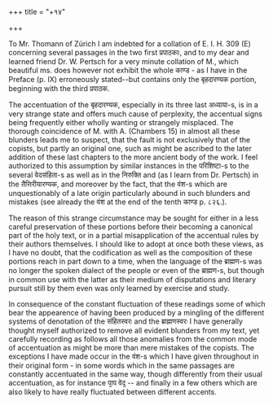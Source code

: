 +++
title = "+१४"

+++

To Mr. Thomann of Zürich I am indebted for a collation of E. I. H. 309 (E) concerning several passages in the two first प्रपाठकाः, and to my dear and learned friend Dr. W. Pertsch for a very minute collation of M., which beautiful ms. does however not exhibit the whole काण्ड - as I have in the Preface (p. IX) erroneously stated--but contains only the बृहदारण्यक portion, beginning with the third प्रपाठक.

The accentuation of the बृहदारण्यक, especially in its three last अध्याया-s, is in a very strange state and offers much cause of perplexity, the accentual signs being frequently either wholly wanting or strangely misplaced. The thorough coincidence of M. with A. (Chambers 15) in almost all these blunders leads me to suspect, that the fault is not exclusively that of the copists, but partly an original one, such as might be ascribed to the later addition of these last chapters to the more ancient body of the work. I feel authorized to this assumption by similar instances in the परिशिष्टा-s to the several वेदसंहिता-s as well as in the निरुक्ति and (as I learn from Dr. Pertsch) in the तैत्तिरीयारण्यक, and moreover by the fact, that the वंश-s which are unquestionably of a late origin particularly abound in such blunders and mistakes (see already the वंश at the end of the tenth काण्ड p. ८२६.).

The reason of this strange circumstance may be sought for either in a less careful preservation of these portions before their becoming a canonical part of the holy text, or in a partial misapplication of the accentual rules by their authors themselves. I should like to adopt at once both these views, as I have no doubt, that the codification as well as the composition of these portions reach in part down to a time, when the language of the ब्राह्मण-s was no longer the spoken dialect of the people or even of the ब्राह्मण-s, but though in common use with the latter as their medium of disputations and literary pursuit still by them even was only learned by exercise and study.

In consequence of the constant fluctuation of these readings some of which bear the appearence of having been produced by a mingling of the different systems of denotation of the संहितस्वरः and the ब्राह्मणस्वरः I have generally thought myself authorized to remove all evident blunders from my text, yet carefully recording as follows all those anomalies from the common mode of accentuation as might be more than mere mistakes of the copists. The exceptions I have made occur in the वंश-s which I have given throughout in their original form - in some words which in the same passages are constantly accentuated in the same way, though differently from their usual accentuation, as for instance पा᳘प वेद᳘ -- and finally in a few others which are also likely to have really fluctuated between different accents.
